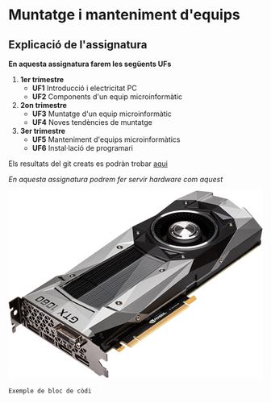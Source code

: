 # Muntatge i manteniment d'equips

## Explicació de l'assignatura

**En aquesta assignatura farem les següents UFs**

1. **1er trimestre**
    * **UF1** Introducció i electricitat PC
    * **UF2** Components d'un equip microinformàtic
2. **2on trimestre**
    * **UF3** Muntatge d'un equip microinformàtic
    * **UF4** Noves tendències de muntatge
3. **3er trimestre**
    * **UF5** Manteniment d'equips microinformàtics
    * **UF6** Instal·lació de programari

Els resultats del git creats es podràn trobar [aqui](https://github.com/Slagtand/M01-2016-2017 "aqui") 

*En aquesta assignatura podrem fer servir hardware com aquest*

![GTX 1080](Downloads/geforcegtx1080.png "Geforce GTX 1080") 

    Exemple de bloc de còdi 
